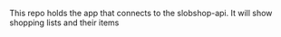 This repo holds the app that connects to the slobshop-api.
It will show shopping lists and their items
